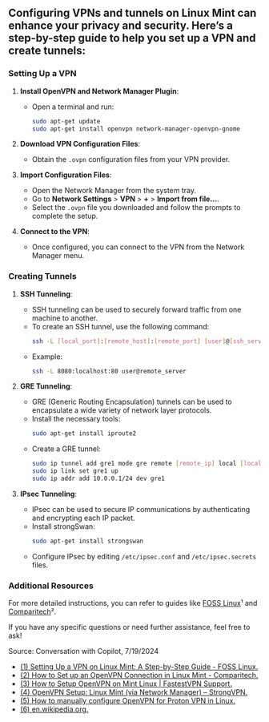 ## Configuring VPNs and tunnels on Linux Mint can enhance your privacy and security. Here’s a step-by-step guide to help you set up a VPN and create tunnels:

### Setting Up a VPN

1. **Install OpenVPN and Network Manager Plugin**:
   - Open a terminal and run:
     ```bash
     sudo apt-get update
     sudo apt-get install openvpn network-manager-openvpn-gnome
     ```

2. **Download VPN Configuration Files**:
   - Obtain the `.ovpn` configuration files from your VPN provider.

3. **Import Configuration Files**:
   - Open the Network Manager from the system tray.
   - Go to **Network Settings** > **VPN** > **+** > **Import from file…**.
   - Select the `.ovpn` file you downloaded and follow the prompts to complete the setup.

4. **Connect to the VPN**:
   - Once configured, you can connect to the VPN from the Network Manager menu.

### Creating Tunnels

1. **SSH Tunneling**:
   - SSH tunneling can be used to securely forward traffic from one machine to another.
   - To create an SSH tunnel, use the following command:
     ```bash
     ssh -L [local_port]:[remote_host]:[remote_port] [user]@[ssh_server]
     ```
   - Example:
     ```bash
     ssh -L 8080:localhost:80 user@remote_server
     ```

2. **GRE Tunneling**:
   - GRE (Generic Routing Encapsulation) tunnels can be used to encapsulate a wide variety of network layer protocols.
   - Install the necessary tools:
     ```bash
     sudo apt-get install iproute2
     ```
   - Create a GRE tunnel:
     ```bash
     sudo ip tunnel add gre1 mode gre remote [remote_ip] local [local_ip] ttl 255
     sudo ip link set gre1 up
     sudo ip addr add 10.0.0.1/24 dev gre1
     ```

3. **IPsec Tunneling**:
   - IPsec can be used to secure IP communications by authenticating and encrypting each IP packet.
   - Install strongSwan:
     ```bash
     sudo apt-get install strongswan
     ```
   - Configure IPsec by editing `/etc/ipsec.conf` and `/etc/ipsec.secrets` files.

### Additional Resources

For more detailed instructions, you can refer to guides like [FOSS Linux](https://www.fosslinux.com/102356/how-to-set-up-a-vpn-on-linux-mint.htm)¹ and [Comparitech](https://www.comparitech.com/blog/vpn-privacy/openvpn-connection-linux-mint/)².

If you have any specific questions or need further assistance, feel free to ask!

Source: Conversation with Copilot, 7/19/2024
- [(1) Setting Up a VPN on Linux Mint: A Step-by-Step Guide - FOSS Linux.](https://www.fosslinux.com/102356/how-to-set-up-a-vpn-on-linux-mint.htm.)
- [(2) How to Set up an OpenVPN Connection in Linux Mint - Comparitech.](https://www.comparitech.com/blog/vpn-privacy/openvpn-connection-linux-mint/.)
- [(3) How to Setup OpenVPN on Mint Linux | FastestVPN Support.](https://support.fastestvpn.com/tutorials/linux/mint/openvpn/.)
- [(4) OpenVPN Setup: Linux Mint (via Network Manager) – StrongVPN.](https://support.strongvpn.com/hc/en-us/articles/1260801506689-OpenVPN-Setup-Linux-Mint-via-Network-Manager.)
- [(5) How to manually configure OpenVPN for Proton VPN in Linux.](https://protonvpn.com/support/linux-openvpn/.)
- [(6) en.wikipedia.org.](https://en.wikipedia.org/wiki/Linux_Mint.)